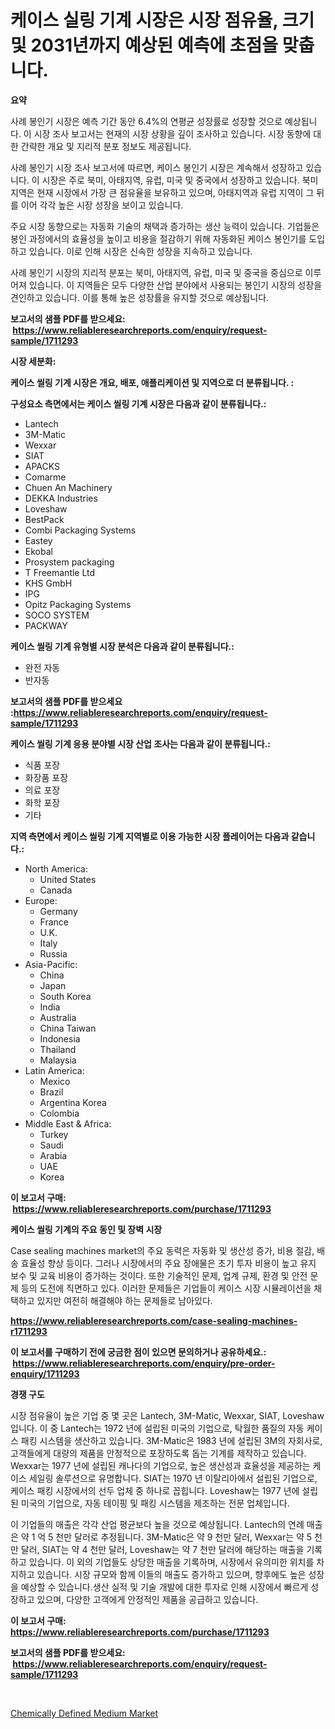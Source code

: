 <p><h1>케이스 실링 기계 시장은 시장 점유율, 크기 및 2031년까지 예상된 예측에 초점을 맞춥니다.</h1></p><p><strong>요약</strong></p>
<p><p>사례 봉인기 시장은 예측 기간 동안 6.4%의 연평균 성장률로 성장할 것으로 예상됩니다. 이 시장 조사 보고서는 현재의 시장 상황을 깊이 조사하고 있습니다. 시장 동향에 대한 간략한 개요 및 지리적 분포 정보도 제공됩니다.</p><p>사례 봉인기 시장 조사 보고서에 따르면, 케이스 봉인기 시장은 계속해서 성장하고 있습니다. 이 시장은 주로 북미, 아태지역, 유럽, 미국 및 중국에서 성장하고 있습니다. 북미 지역은 현재 시장에서 가장 큰 점유율을 보유하고 있으며, 아태지역과 유럽 지역이 그 뒤를 이어 각각 높은 시장 성장을 보이고 있습니다.</p><p>주요 시장 동향으로는 자동화 기술의 채택과 증가하는 생산 능력이 있습니다. 기업들은 봉인 과정에서의 효율성을 높이고 비용을 절감하기 위해 자동화된 케이스 봉인기를 도입하고 있습니다. 이로 인해 시장은 신속한 성장을 지속하고 있습니다.</p><p>사례 봉인기 시장의 지리적 분포는 북미, 아태지역, 유럽, 미국 및 중국을 중심으로 이루어져 있습니다. 이 지역들은 모두 다양한 산업 분야에서 사용되는 봉인기 시장의 성장을 견인하고 있습니다. 이를 통해 높은 성장률을 유지할 것으로 예상됩니다.</p></p>
<p><strong>보고서의 샘플 PDF를 받으세요: &nbsp;<a href="https://www.reliableresearchreports.com/enquiry/request-sample/1711293">https://www.reliableresearchreports.com/enquiry/request-sample/1711293</a></strong></p>
<p><strong>시장 세분화:</strong></p>
<p><strong> 케이스 씰링 기계 시장은 개요, 배포, 애플리케이션 및 지역으로 더 분류됩니다. :</strong></p>
<p><strong>구성요소 측면에서는 케이스 씰링 기계 시장은 다음과 같이 분류됩니다.:</strong></p>
<p><ul><li>Lantech</li><li>3M-Matic</li><li>Wexxar</li><li>SIAT</li><li>APACKS</li><li>Comarme</li><li>Chuen An Machinery</li><li>DEKKA Industries</li><li>Loveshaw</li><li>BestPack</li><li>Combi Packaging Systems</li><li>Eastey</li><li>Ekobal</li><li>Prosystem packaging</li><li>T Freemantle Ltd</li><li>KHS GmbH</li><li>IPG</li><li>Opitz Packaging Systems</li><li>SOCO SYSTEM</li><li>PACKWAY</li></ul></p>
<p><strong> 케이스 씰링 기계 유형별 시장 분석은 다음과 같이 분류됩니다.:</strong></p>
<p><ul><li>완전 자동</li><li>반자동</li></ul></p>
<p><strong>보고서의 샘플 PDF를 받으세요 :<a href="https://www.reliableresearchreports.com/enquiry/request-sample/1711293">https://www.reliableresearchreports.com/enquiry/request-sample/1711293</a></strong></p>
<p><strong> 케이스 씰링 기계 응용 분야별 시장 산업 조사는 다음과 같이 분류됩니다.:</strong></p>
<p><ul><li>식품 포장</li><li>화장품 포장</li><li>의료 포장</li><li>화학 포장</li><li>기타</li></ul></p>
<p><strong>지역 측면에서 케이스 씰링 기계 지역별로 이용 가능한 시장 플레이어는 다음과 같습니다.:</strong></p>
<p><ul>
    <li>
        North America:
        <ul>
            <li>United States</li>
            <li>Canada</li>
        </ul>
    </li>
    <li>
        Europe:
        <ul>
            <li>Germany</li>
            <li>France</li>
            <li>U.K.</li>
            <li>Italy</li>
            <li>Russia</li>
        </ul>
    </li>
    <li>
        Asia-Pacific:
        <ul>
            <li>China</li>
            <li>Japan</li>
            <li>South Korea</li>
            <li>India</li>
            <li>Australia</li>
            <li>China Taiwan</li>
            <li>Indonesia</li>
            <li>Thailand</li>
            <li>Malaysia</li>
        </ul>
    </li>
    <li>
        Latin America:
        <ul>
            <li>Mexico</li>
            <li>Brazil</li>
            <li>Argentina Korea</li>
            <li>Colombia</li>
        </ul>
    </li>
    <li>
        Middle East & Africa:
        <ul>
            <li>Turkey</li>
            <li>Saudi</li>
            <li>Arabia</li>
            <li>UAE</li>
            <li>Korea</li>
        </ul>
    </li>
    </ul></p>
<p><strong>이 보고서 구매: &nbsp;<a href="https://www.reliableresearchreports.com/purchase/1711293">https://www.reliableresearchreports.com/purchase/1711293</a></strong></p>
<p><strong>케이스 씰링 기계의 주요 동인 및 장벽 시장</strong></p>
<p><p>Case sealing machines market의 주요 동력은 자동화 및 생산성 증가, 비용 절감, 배송 효율성 향상 등이다. 그러나 시장에서의 주요 장애물은 초기 투자 비용이 높고 유지 보수 및 교육 비용이 증가하는 것이다. 또한 기술적인 문제, 업계 규제, 환경 및 안전 문제 등의 도전에 직면하고 있다. 이러한 문제들은 기업들이 케이스 시장 시뮬레이션을 채택하고 있지만 여전히 해결해야 하는 문제들로 남아있다.</p></p>
<p><strong><a href="https://www.reliableresearchreports.com/case-sealing-machines-r1711293">https://www.reliableresearchreports.com/case-sealing-machines-r1711293</a></strong></p>
<p><strong>이 보고서를 구매하기 전에 궁금한 점이 있으면 문의하거나 공유하세요.: &nbsp;<a href="https://www.reliableresearchreports.com/enquiry/pre-order-enquiry/1711293">https://www.reliableresearchreports.com/enquiry/pre-order-enquiry/1711293</a></strong></p>
<p><strong>경쟁 구도</strong></p>
<p><p>시장 점유율이 높은 기업 중 몇 곳은 Lantech, 3M-Matic, Wexxar, SIAT, Loveshaw입니다. 이 중 Lantech는 1972 년에 설립된 미국의 기업으로, 탁월한 품질의 자동 케이스 패킹 시스템을 생산하고 있습니다. 3M-Matic은 1983 년에 설립된 3M의 자회사로, 고객들에게 대량의 제품을 안정적으로 포장하도록 돕는 기계를 제작하고 있습니다. Wexxar는 1977 년에 설립된 캐나다의 기업으로, 높은 생산성과 효율성을 제공하는 케이스 세일링 솔루션으로 유명합니다. SIAT는 1970 년 이탈리아에서 설립된 기업으로, 케이스 패킹 시장에서의 선두 업체 중 하나로 꼽힙니다. Loveshaw는 1977 년에 설립된 미국의 기업으로, 자동 테이핑 및 패킹 시스템을 제조하는 전문 업체입니다. </p><p>이 기업들의 매출은 각각 산업 평균보다 높을 것으로 예상됩니다. Lantech의 연례 매출은 약 1 억 5 천만 달러로 추정됩니다. 3M-Matic은 약 9 천만 달러, Wexxar는 약 5 천만 달러, SIAT는 약 4 천만 달러, Loveshaw는 약 7 천만 달러에 해당하는 매출을 기록하고 있습니다. 이 외의 기업들도 상당한 매출을 기록하며, 시장에서 유의미한 위치를 차지하고 있습니다. 시장 규모와 함께 이들의 매출도 증가하고 있으며, 향후에도 높은 성장을 예상할 수 있습니다.생산 실적 및 기술 개발에 대한 투자로 인해 시장에서 빠르게 성장하고 있으며, 다양한 고객에게 안정적인 제품을 공급하고 있습니다.</p></p>
<p><strong>이 보고서 구매: &nbsp; <a href="https://www.reliableresearchreports.com/purchase/1711293">https://www.reliableresearchreports.com/purchase/1711293</a></strong></p>
<p><strong>보고서의 샘플 PDF를 받으세요: &nbsp;<a href="https://www.reliableresearchreports.com/enquiry/request-sample/1711293">https://www.reliableresearchreports.com/enquiry/request-sample/1711293</a></strong><strong></strong></p>
<p>&nbsp;</p>
<p><p><a href="https://invited-way-688.notion.site/Chemically-Defined-Medium-Market-with-the-goal-of-estimating-the-market-size-and-future-growth-poten-3e738cad0ca34eb4a3cf03ddaab1fe8c">Chemically Defined Medium Market</a></p></p>